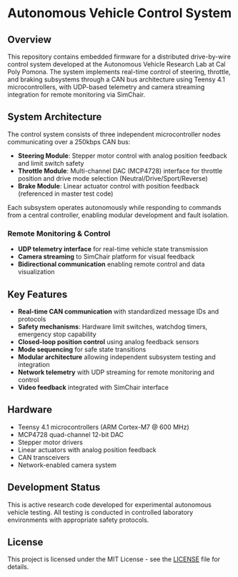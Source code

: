 # Autonomous Vehicle Control System

## Overview

This repository contains embedded firmware for a distributed drive-by-wire control system developed at the Autonomous Vehicle Research Lab at Cal Poly Pomona. The system implements real-time control of steering, throttle, and braking subsystems through a CAN bus architecture using Teensy 4.1 microcontrollers, with UDP-based telemetry and camera streaming integration for remote monitoring via SimChair.

## System Architecture

The control system consists of three independent microcontroller nodes communicating over a 250kbps CAN bus:

- **Steering Module**: Stepper motor control with analog position feedback and limit switch safety
- **Throttle Module**: Multi-channel DAC (MCP4728) interface for throttle position and drive mode selection (Neutral/Drive/Sport/Reverse)
- **Brake Module**: Linear actuator control with position feedback (referenced in master test code)

Each subsystem operates autonomously while responding to commands from a central controller, enabling modular development and fault isolation.

### Remote Monitoring & Control

- **UDP telemetry interface** for real-time vehicle state transmission
- **Camera streaming** to SimChair platform for visual feedback
- **Bidirectional communication** enabling remote control and data visualization

## Key Features

- **Real-time CAN communication** with standardized message IDs and protocols
- **Safety mechanisms**: Hardware limit switches, watchdog timers, emergency stop capability
- **Closed-loop position control** using analog feedback sensors
- **Mode sequencing** for safe state transitions
- **Modular architecture** allowing independent subsystem testing and integration
- **Network telemetry** with UDP streaming for remote monitoring and control
- **Video feedback** integrated with SimChair interface

## Hardware

- Teensy 4.1 microcontrollers (ARM Cortex-M7 @ 600 MHz)
- MCP4728 quad-channel 12-bit DAC
- Stepper motor drivers
- Linear actuators with analog position feedback
- CAN transceivers
- Network-enabled camera system

## Development Status

This is active research code developed for experimental autonomous vehicle testing. All testing is conducted in controlled laboratory environments with appropriate safety protocols.

## License

This project is licensed under the MIT License - see the [LICENSE](LICENSE) file for details.

